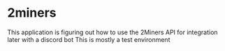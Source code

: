 # 2miners
This application is figuring out how to use the 2Miners API for integration later with a discord bot
This is mostly a test environment
